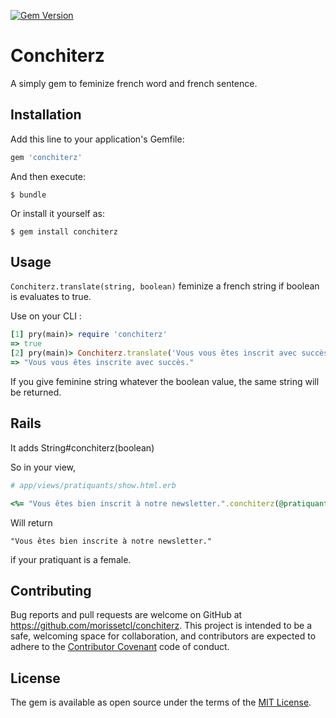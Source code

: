 [![Gem Version](https://badge.fury.io/rb/conchiterz.svg)](https://badge.fury.io/rb/conchiterz)

# Conchiterz

A simply gem to feminize french word and french sentence.

## Installation

Add this line to your application's Gemfile:

```ruby
gem 'conchiterz'
```

And then execute:

    $ bundle

Or install it yourself as:

    $ gem install conchiterz

## Usage
`Conchiterz.translate(string, boolean)` feminize a french string if boolean is evaluates to true.

Use on your CLI :
```ruby
[1] pry(main)> require 'conchiterz'
=> true
[2] pry(main)> Conchiterz.translate('Vous vous êtes inscrit avec succès.', true)
=> "Vous vous êtes inscrite avec succès."
```

If you give feminine string whatever the boolean value, the same string will be returned.

## Rails

It adds String#conchiterz(boolean)

So in your view,

```ruby
# app/views/pratiquants/show.html.erb

<%= "Vous êtes bien inscrit à notre newsletter.".conchiterz(@pratiquant.female?) %>
```
Will return
```
"Vous êtes bien inscrite à notre newsletter."
```
if your pratiquant is a female.

## Contributing

Bug reports and pull requests are welcome on GitHub at https://github.com/morissetcl/conchiterz. This project is intended to be a safe, welcoming space for collaboration, and contributors are expected to adhere to the [Contributor Covenant](http://contributor-covenant.org) code of conduct.


## License

The gem is available as open source under the terms of the [MIT License](http://opensource.org/licenses/MIT).
